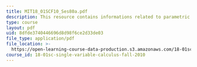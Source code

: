 ```yaml
---
title: MIT18_01SCF10_Ses80a.pdf
description: This resource contains informations related to parametric curves.
type: course
layout: pdf
uid: 8dfde3740446696d8d98f6ce2d33de03
file_type: application/pdf
file_location: >-
  https://open-learning-course-data-production.s3.amazonaws.com/18-01sc-single-variable-calculus-fall-2010/8dfde3740446696d8d98f6ce2d33de03_MIT18_01SCF10_Ses80a.pdf
course_id: 18-01sc-single-variable-calculus-fall-2010
---
```

